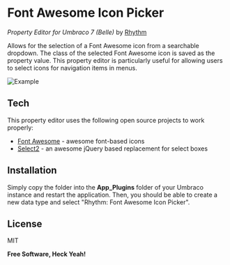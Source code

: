 Font Awesome Icon Picker
==
_Property Editor for Umbraco 7 (Belle)_ by [Rhythm]

Allows for the selection of a Font Awesome icon from a searchable dropdown. The class of the selected Font Awesome icon is saved as the property value. This property editor is particularly useful for allowing users to select icons for navigation items in menus.  

![Example](http://oi41.tinypic.com/2ugmdfn.jpg)

Tech
---

This property editor uses the following open source projects to work properly:

* [Font Awesome] - awesome font-based icons 
* [Select2] - an awesome jQuery based replacement for select boxes

Installation
---
Simply copy the folder into the **App_Plugins** folder of your Umbraco instance and restart the application. Then, you should be able to create a new data type and select "Rhythm: Font Awesome Icon Picker". 

License
----
MIT

**Free Software, Heck Yeah!**

[Font Awesome]:http://fontawesome.io/
[Select2]:http://ivaynberg.github.io/select2/
[Rhythm]:http://rhythmagency.com
